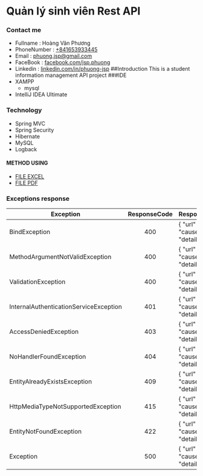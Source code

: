 # Quản lý sinh viên Rest API
### Contact me
- Fullname : Hoàng Văn Phương
- PhoneNumber : [+841653933445](tel:+841653933445)
- Email : [phuong.jsp@gmail.com](mailto:phuong.jsp@gmail.com)
- FaceBook : [facebook.com/jsp.phuong](https://www.facebook.com/jsp.phuong)
- Linkedin : [linkedin.com/in/phuong-jsp](https://www.linkedin.com/in/phuong-jsp)
##Introduction
This is a student information management API project
###IDE 
- XAMPP
    - mysql
- IntelliJ IDEA Ultimate
### Technology 
- Spring MVC
- Spring Security
- Hibernate
- MySQL 
- Logback 
#### METHOD USING
 - [FILE EXCEL](https://drive.google.com/file/d/1_8ocDiLjM0tcOpcBJPWNY4zgJEElRM0D/view?usp=sharing)
 - [FILE PDF](https://drive.google.com/file/d/1FDnmu53P4dPNyCZYmvHwKRJjwOZtOcIf/view?usp=sharing)
 
### Exceptions response 
| Exception                              | ResponseCode | ResponseBody                                          |
|----------------------------------------|:------------:|-------------------------------------------------------|
| BindException                          | 400          | { "url" : "...", "cause" : "...", "details" : [...] } |
| MethodArgumentNotValidException        | 400          | { "url" : "...", "cause" : "...", "details" : [...] } |
| ValidationException                    | 400          | { "url" : "...", "cause" : "...", "details" : [...] } |
| InternalAuthenticationServiceException | 401          | { "url" : "...", "cause" : "...", "details" : [...] } |
| AccessDeniedException                  | 403          | { "url" : "...", "cause" : "...", "details" : [...] } |
| NoHandlerFoundException                | 404          | { "url" : "...", "cause" : "...", "details" : [...] } |
| EntityAlreadyExistsException           | 409          | { "url" : "...", "cause" : "...", "details" : [...] } |
| HttpMediaTypeNotSupportedException     | 415          | { "url" : "...", "cause" : "...", "details" : [...] } |
| EntityNotFoundException                | 422          | { "url" : "...", "cause" : "...", "details" : [...] } |
| Exception                              | 500          | { "url" : "...", "cause" : "...", "details" : [...] } |